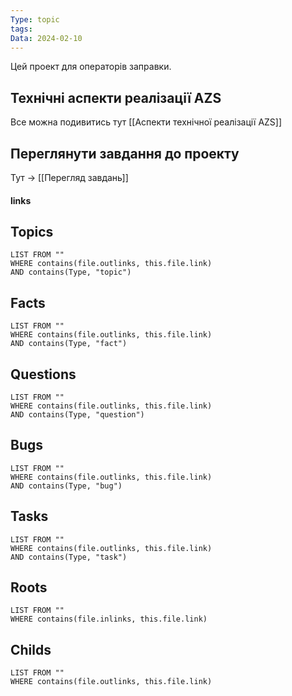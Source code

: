 ```yaml
---
Type: topic
tags: 
Data: 2024-02-10
---
```

Цей проект для операторів заправки.
## Технічні аспекти реалізації AZS
Все можна подивитись тут [[Аспекти технічної реалізації AZS]]
## Переглянути завдання до проекту
Тут -> [[Перегляд завдань]]
#### links

## Topics
```dataview
LIST FROM ""
WHERE contains(file.outlinks, this.file.link)
AND contains(Type, "topic")
```
## Facts
```dataview
LIST FROM ""
WHERE contains(file.outlinks, this.file.link)
AND contains(Type, "fact")
```
## Questions
```dataview
LIST FROM ""
WHERE contains(file.outlinks, this.file.link)
AND contains(Type, "question")
```
## Bugs
```dataview
LIST FROM ""
WHERE contains(file.outlinks, this.file.link)
AND contains(Type, "bug")
```
## Tasks
```dataview
LIST FROM ""
WHERE contains(file.outlinks, this.file.link)
AND contains(Type, "task")
```
## Roots
```dataview
LIST FROM ""
WHERE contains(file.inlinks, this.file.link)
```

## Childs
```dataview
LIST FROM ""
WHERE contains(file.outlinks, this.file.link)
```
